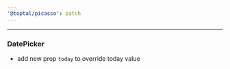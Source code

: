 ```yaml
---
'@toptal/picasso': patch
---
```


---
### DatePicker

- add new prop `today` to override today value